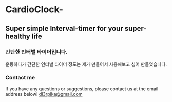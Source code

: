 # CardioClock- 

## Super simple Interval-timer for your super-healthy life

### 간단한 인터벌 타이머입니다.
운동하다가 간단한 인터벌 타이머 정도는 제가 만들어서 사용해보고 싶어 만들었습니다.

### Contact me
If you have any questions or suggestions, please contact us at the email address below!
dl3rpika@gmail.com
